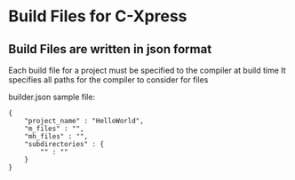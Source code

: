 # Build Files for C-Xpress

## Build Files are written in json format
Each build file for a project must be specified to the compiler at build time
It specifies all paths for the compiler to consider for files

builder.json sample file:

    {
        "project_name" : "HelloWorld",
        "m_files" : "",
        "mh_files" : "",
        "subdirectories" : {
            "" : ""
        }
    }